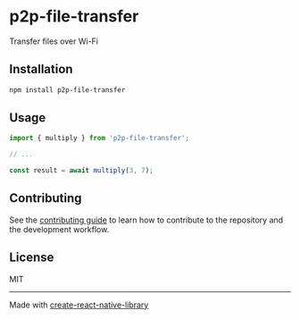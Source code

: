 # p2p-file-transfer

Transfer files over Wi-Fi

## Installation

```sh
npm install p2p-file-transfer
```

## Usage

```js
import { multiply } from 'p2p-file-transfer';

// ...

const result = await multiply(3, 7);
```

## Contributing

See the [contributing guide](CONTRIBUTING.md) to learn how to contribute to the repository and the development workflow.

## License

MIT

---

Made with [create-react-native-library](https://github.com/callstack/react-native-builder-bob)
